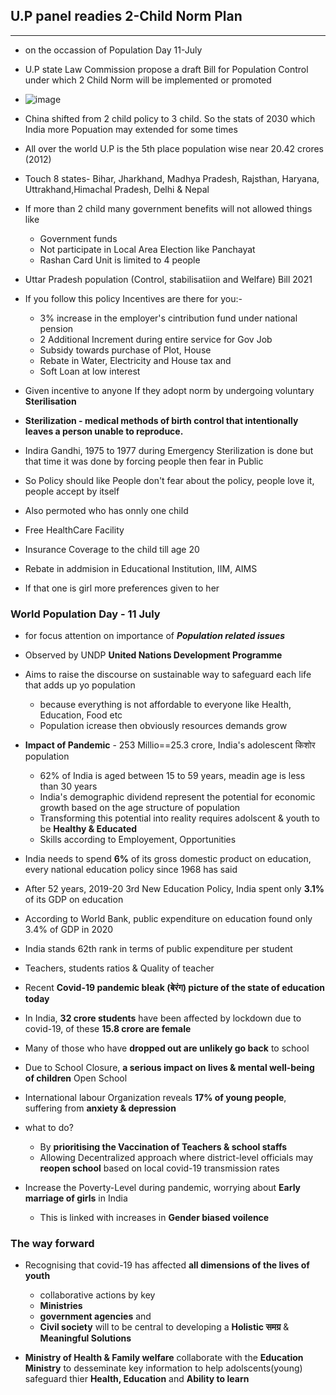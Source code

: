 ## U.P panel readies 2-Child Norm Plan

---

- on the occassion of Population Day 11-July
- U.P state Law Commission propose a draft Bill for Population Control under which 2 Child Norm will be implemented or promoted
- ![image](https://user-images.githubusercontent.com/47448422/125186195-83b1fc80-e246-11eb-840a-ee2e602feb04.png)
- China shifted from 2 child policy to 3 child. So the stats of 2030 which India more Popuation may extended for some times
- All over the world U.P is the 5th place population wise near 20.42 crores (2012)
- Touch 8 states- Bihar, Jharkhand, Madhya Pradesh, Rajsthan, Haryana, Uttrakhand,Himachal Pradesh, Delhi & Nepal

- If more than 2 child many government benefits will not allowed things like

  - Government funds
  - Not participate in Local Area Election like Panchayat
  - Rashan Card Unit is limited to 4 people

- Uttar Pradesh population (Control, stabilisatiion and Welfare) Bill 2021

- If you follow this policy Incentives are there for you:-
  - 3% increase in the employer's cintribution fund under national pension
  - 2 Additional Increment during entire service for Gov Job
  - Subsidy towards purchase of Plot, House
  - Rebate in Water, Electricity and House tax and
  - Soft Loan at low interest
- Given incentive to anyone If they adopt norm by undergoing voluntary **Sterilisation**
- **Sterilization - medical methods of birth control that intentionally leaves a person unable to reproduce.**
- Indira Gandhi, 1975 to 1977 during Emergency Sterilization is done but that time it was done by forcing people then fear in Public
- So Policy should like People don't fear about the policy, people love it, people accept by itself

- Also permoted who has onnly one child
- Free HealthCare Facility
- Insurance Coverage to the child till age 20
- Rebate in addmision in Educational Institution, IIM, AIMS
- If that one is girl more preferences given to her

### World Population Day - 11 July

- for focus attention on importance of **_Population related issues_**
- Observed by UNDP **United Nations Development Programme**
- Aims to raise the discourse on sustainable way to safeguard each life that adds up yo population

  - because everything is not affordable to everyone like Health, Education, Food etc
  - Population icrease then obviously resources demands grow

- **Impact of Pandemic** - 253 Millio==25.3 crore, India's adolescent किशोर population

  - 62% of India is aged between 15 to 59 years, meadin age is less than 30 years
  - India's demographic dividend represent the potential for economic growth based on the age structure of population
  - Transforming this potential into reality requires adolscent & youth to be **Healthy & Educated**
  - Skills according to Employement, Opportunities

- India needs to spend **6%** of its gross domestic product on education, every national education policy since 1968 has said
- After 52 years, 2019-20 3rd New Education Policy, India spent only **3.1%** of its GDP on education
- According to World Bank, public expenditure on education found only 3.4% of GDP in 2020

- India stands 62th rank in terms of public expenditure per student
- Teachers, students ratios & Quality of teacher
- Recent **Covid-19 pandemic bleak (बेरंग) picture of the state of education today**
- In India, **32 crore students** have been affected by lockdown due to covid-19, of these **15.8 crore are female**
- Many of those who have **dropped out are unlikely go back** to school
- Due to School Closure, **a serious impact on lives & mental well-being of children** Open School
- International labour Organization reveals **17% of young people**, suffering from **anxiety & depression**

- what to do?

  - By **prioritising the Vaccination of Teachers & school staffs**
  - Allowing Decentralized approach where district-level officials may **reopen school** based on local covid-19 transmission rates

- Increase the Poverty-Level during pandemic, worrying about **Early marriage of girls** in India
  - This is linked with increases in **Gender biased voilence**

### The way forward

- Recognising that covid-19 has affected **all dimensions of the lives of youth**

  - collaborative actions by key
  - **Ministries**
  - **government agencies** and
  - **Civil society** will to be central to developing a **Holistic समग्र** & **Meaningful Solutions**

- **Ministry of Health & Family welfare** collaborate with the **Education Ministry** to desseminate key information to help adolscents(young) safeguard thier **Health, Education** and **Ability to learn**
